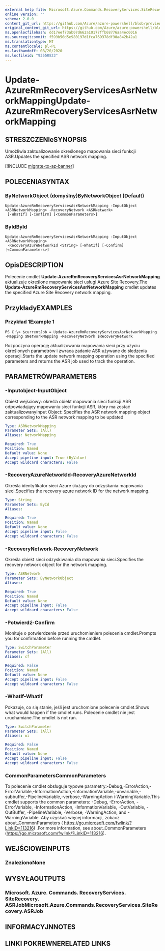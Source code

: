 ```yaml
---
external help file: Microsoft.Azure.Commands.RecoveryServices.SiteRecovery.dll-Help.xml
online version: ''
schema: 2.0.0
content_git_url: https://github.com/Azure/azure-powershell/blob/preview/src/ResourceManager/RecoveryServices.SiteRecovery/Commands.RecoveryServices.SiteRecovery/help/Update-AzureRmRecoveryServicesAsrNetworkMapping.md
original_content_git_url: https://github.com/Azure/azure-powershell/blob/preview/src/ResourceManager/RecoveryServices.SiteRecovery/Commands.RecoveryServices.SiteRecovery/help/Update-AzureRmRecoveryServicesAsrNetworkMapping.md
ms.openlocfilehash: dd17eef73ab07d662a10177ffb68776aa4ec6016
ms.sourcegitcommit: f599b50d5e980197d1fca769378df90a842b42a1
ms.translationtype: MT
ms.contentlocale: pl-PL
ms.lasthandoff: 08/20/2020
ms.locfileid: "93550823"
---
```

# <span data-ttu-id="81b9a-101">Update-AzureRmRecoveryServicesAsrNetworkMapping</span><span class="sxs-lookup"><span data-stu-id="81b9a-101">Update-AzureRmRecoveryServicesAsrNetworkMapping</span></span>

## <span data-ttu-id="81b9a-102">STRESZCZENIe</span><span class="sxs-lookup"><span data-stu-id="81b9a-102">SYNOPSIS</span></span>
<span data-ttu-id="81b9a-103">Umożliwia zaktualizowanie określonego mapowania sieci funkcji ASR.</span><span class="sxs-lookup"><span data-stu-id="81b9a-103">Updates the specified ASR network mapping.</span></span>

[!INCLUDE [migrate-to-az-banner](../../includes/migrate-to-az-banner.md)]

## <span data-ttu-id="81b9a-104">POLECENIA</span><span class="sxs-lookup"><span data-stu-id="81b9a-104">SYNTAX</span></span>

### <span data-ttu-id="81b9a-105">ByNetworkObject (domyślny)</span><span class="sxs-lookup"><span data-stu-id="81b9a-105">ByNetworkObject (Default)</span></span>
```
Update-AzureRmRecoveryServicesAsrNetworkMapping -InputObject <ASRNetworkMapping> -RecoveryNetwork <ASRNetwork>
 [-WhatIf] [-Confirm] [<CommonParameters>]
```

### <span data-ttu-id="81b9a-106">ById</span><span class="sxs-lookup"><span data-stu-id="81b9a-106">ById</span></span>
```
Update-AzureRmRecoveryServicesAsrNetworkMapping -InputObject <ASRNetworkMapping>
 -RecoveryAzureNetworkId <String> [-WhatIf] [-Confirm] [<CommonParameters>]
```

## <span data-ttu-id="81b9a-107">Opis</span><span class="sxs-lookup"><span data-stu-id="81b9a-107">DESCRIPTION</span></span>
<span data-ttu-id="81b9a-108">Polecenie cmdlet **Update-AzureRmRecoveryServicesAsrNetworkMapping** aktualizuje określone mapowanie sieci usługi Azure Site Recovery.</span><span class="sxs-lookup"><span data-stu-id="81b9a-108">The **Update-AzureRmRecoveryServicesAsrNetworkMapping** cmdlet updates the specified Azure Site Recovery network mapping.</span></span>

## <span data-ttu-id="81b9a-109">Przykłady</span><span class="sxs-lookup"><span data-stu-id="81b9a-109">EXAMPLES</span></span>

### <span data-ttu-id="81b9a-110">Przykład 1</span><span class="sxs-lookup"><span data-stu-id="81b9a-110">Example 1</span></span>
```
PS C:\> $currentJob = Update-AzureRmRecoveryServicesAsrNetworkMapping -Mapping $NetworkMapping -RecoveryNetwork $RecoveryNetwork
```

<span data-ttu-id="81b9a-111">Rozpoczyna operację aktualizowania mapowania sieci przy użyciu określonych parametrów i zwraca zadanie ASR używane do śledzenia operacji.</span><span class="sxs-lookup"><span data-stu-id="81b9a-111">Starts the update network mapping operation using the specified parameters and returns the ASR job used to track the operation.</span></span>

## <span data-ttu-id="81b9a-112">PARAMETRÓW</span><span class="sxs-lookup"><span data-stu-id="81b9a-112">PARAMETERS</span></span>

### <span data-ttu-id="81b9a-113">-Inputobject</span><span class="sxs-lookup"><span data-stu-id="81b9a-113">-InputObject</span></span>
<span data-ttu-id="81b9a-114">Obiekt wejściowy: określa obiekt mapowania sieci funkcji ASR odpowiadający mapowaniu sieci funkcji ASR, który ma zostać zaktualizowany</span><span class="sxs-lookup"><span data-stu-id="81b9a-114">Input Object: Specifies the ASR network mapping object corresponding to the ASR network mapping to be updated</span></span> 

```yaml
Type: ASRNetworkMapping
Parameter Sets: (All)
Aliases: NetworkMapping

Required: True
Position: Named
Default value: None
Accept pipeline input: True (ByValue)
Accept wildcard characters: False
```

### <span data-ttu-id="81b9a-115">-RecoveryAzureNetworkId</span><span class="sxs-lookup"><span data-stu-id="81b9a-115">-RecoveryAzureNetworkId</span></span>
<span data-ttu-id="81b9a-116">Określa identyfikator sieci Azure służący do odzyskania mapowania sieci.</span><span class="sxs-lookup"><span data-stu-id="81b9a-116">Specifies the recovery azure network ID for the network mapping.</span></span>

```yaml
Type: String
Parameter Sets: ById
Aliases: 

Required: True
Position: Named
Default value: None
Accept pipeline input: False
Accept wildcard characters: False
```

### <span data-ttu-id="81b9a-117">-RecoveryNetwork</span><span class="sxs-lookup"><span data-stu-id="81b9a-117">-RecoveryNetwork</span></span>
<span data-ttu-id="81b9a-118">Określa obiekt sieci odzyskiwania dla mapowania sieci.</span><span class="sxs-lookup"><span data-stu-id="81b9a-118">Specifies the recovery network object for the network mapping.</span></span>

```yaml
Type: ASRNetwork
Parameter Sets: ByNetworkObject
Aliases: 

Required: True
Position: Named
Default value: None
Accept pipeline input: False
Accept wildcard characters: False
```

### <span data-ttu-id="81b9a-119">-Potwierdź</span><span class="sxs-lookup"><span data-stu-id="81b9a-119">-Confirm</span></span>
<span data-ttu-id="81b9a-120">Monituje o potwierdzenie przed uruchomieniem polecenia cmdlet.</span><span class="sxs-lookup"><span data-stu-id="81b9a-120">Prompts you for confirmation before running the cmdlet.</span></span>

```yaml
Type: SwitchParameter
Parameter Sets: (All)
Aliases: cf

Required: False
Position: Named
Default value: None
Accept pipeline input: False
Accept wildcard characters: False
```

### <span data-ttu-id="81b9a-121">-WhatIf</span><span class="sxs-lookup"><span data-stu-id="81b9a-121">-WhatIf</span></span>
<span data-ttu-id="81b9a-122">Pokazuje, co się stanie, jeśli jest uruchomione polecenie cmdlet.</span><span class="sxs-lookup"><span data-stu-id="81b9a-122">Shows what would happen if the cmdlet runs.</span></span> <span data-ttu-id="81b9a-123">Polecenie cmdlet nie jest uruchamiane.</span><span class="sxs-lookup"><span data-stu-id="81b9a-123">The cmdlet is not run.</span></span>

```yaml
Type: SwitchParameter
Parameter Sets: (All)
Aliases: wi

Required: False
Position: Named
Default value: None
Accept pipeline input: False
Accept wildcard characters: False
```

### <span data-ttu-id="81b9a-124">CommonParameters</span><span class="sxs-lookup"><span data-stu-id="81b9a-124">CommonParameters</span></span>
<span data-ttu-id="81b9a-125">To polecenie cmdlet obsługuje typowe parametry:-Debug,-ErrorAction,-ErrorVariable,-InformationAction,-InformationVariable,-unvariable,-subbuffer,-PipelineVariable,-verbose,-WarningAction i-WarningVariable.</span><span class="sxs-lookup"><span data-stu-id="81b9a-125">This cmdlet supports the common parameters: -Debug, -ErrorAction, -ErrorVariable, -InformationAction, -InformationVariable, -OutVariable, -OutBuffer, -PipelineVariable, -Verbose, -WarningAction, and -WarningVariable.</span></span> <span data-ttu-id="81b9a-126">Aby uzyskać więcej informacji, zobacz about_CommonParameters ( https://go.microsoft.com/fwlink/?LinkID=113216) .</span><span class="sxs-lookup"><span data-stu-id="81b9a-126">For more information, see about_CommonParameters (https://go.microsoft.com/fwlink/?LinkID=113216).</span></span>

## <span data-ttu-id="81b9a-127">WEJŚCIOWE</span><span class="sxs-lookup"><span data-stu-id="81b9a-127">INPUTS</span></span>

### <span data-ttu-id="81b9a-128">Znaleziono</span><span class="sxs-lookup"><span data-stu-id="81b9a-128">None</span></span>

## <span data-ttu-id="81b9a-129">WYSYŁA</span><span class="sxs-lookup"><span data-stu-id="81b9a-129">OUTPUTS</span></span>

### <span data-ttu-id="81b9a-130">Microsoft. Azure. Commands. RecoveryServices. SiteRecovery. ASRJob</span><span class="sxs-lookup"><span data-stu-id="81b9a-130">Microsoft.Azure.Commands.RecoveryServices.SiteRecovery.ASRJob</span></span>

## <span data-ttu-id="81b9a-131">INFORMACYJN</span><span class="sxs-lookup"><span data-stu-id="81b9a-131">NOTES</span></span>

## <span data-ttu-id="81b9a-132">LINKI POKREWNE</span><span class="sxs-lookup"><span data-stu-id="81b9a-132">RELATED LINKS</span></span>


